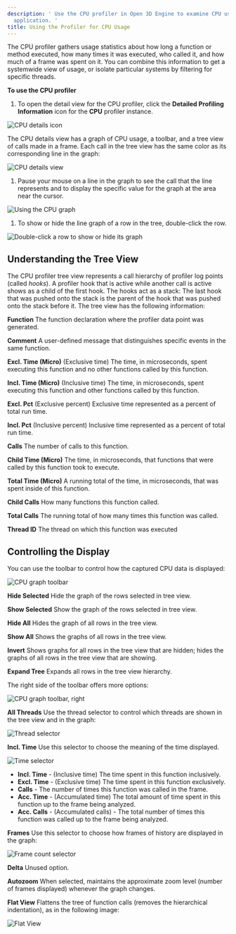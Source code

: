 ```yaml
---
description: ' Use the CPU profiler in Open 3D Engine to examine CPU usage in your game
  application. '
title: Using the Profiler for CPU Usage
---
```


The CPU profiler gathers usage statistics about how long a function or method executed, how many times it was executed, who called it, and how much of a frame was spent on it. You can combine this information to get a systemwide view of usage, or isolate particular systems by filtering for specific threads.

**To use the CPU profiler**

1. To open the detail view for the CPU profiler, click the **Detailed Profiling Information** icon for the **CPU** profiler instance.

![CPU details icon](/images/user-guide/profiler-cpu-details-icon.png)

   The CPU details view has a graph of CPU usage, a toolbar, and a tree view of calls made in a frame. Each call in the tree view has the same color as its corresponding line in the graph:

   ![CPU details view](/images/user-guide/profiler-cpu-details-view.png)

1. Pause your mouse on a line in the graph to see the call that the line represents and to display the specific value for the graph at the area near the cursor.

![Using the CPU graph](/images/user-guide/profiler-cpu-graph-pause.png)

1. To show or hide the line graph of a row in the tree, double-click the row.

![Double-click a row to show or hide its graph](/images/user-guide/profiler-cpu-row-double-click.png)

## Understanding the Tree View 

The CPU profiler tree view represents a call hierarchy of profiler log points (called *hooks*). A profiler hook that is active while another call is active shows as a child of the first hook. The hooks act as a stack: The last hook that was pushed onto the stack is the parent of the hook that was pushed onto the stack before it. The tree view has the following information:

**Function**
The function declaration where the profiler data point was generated.

**Comment**
A user-defined message that distinguishes specific events in the same function.

**Excl. Time (Micro)**
(Exclusive time) The time, in microseconds, spent executing this function and no other functions called by this function.

**Incl. Time (Micro)**
(Inclusive time) The time, in microseconds, spent executing this function and other functions called by this function.

**Excl. Pct**
(Exclusive percent) Exclusive time represented as a percent of total run time.

**Incl. Pct**
(Inclusive percent) Inclusive time represented as a percent of total run time.

**Calls**
The number of calls to this function.

**Child Time (Micro)**
The time, in microseconds, that functions that were called by this function took to execute.

**Total Time (Micro)**
A running total of the time, in microseconds, that was spent inside of this function.

**Child Calls**
How many functions this function called.

**Total Calls**
The running total of how many times this function was called.

**Thread ID**
The thread on which this function was executed

## Controlling the Display 

You can use the toolbar to control how the captured CPU data is displayed:

![CPU graph toolbar](/images/user-guide/profiler-cpu-graph-toolbar-left.png)

**Hide Selected**
Hide the graph of the rows selected in tree view.

**Show Selected**
Show the graph of the rows selected in tree view.

**Hide All**
Hides the graph of all rows in the tree view.

**Show All**
Shows the graphs of all rows in the tree view.

**Invert**
Shows graphs for all rows in the tree view that are hidden; hides the graphs of all rows in the tree view that are showing.

**Expand Tree**
Expands all rows in the tree view hierarchy.

The right side of the toolbar offers more options:

![CPU graph toolbar, right](/images/user-guide/profiler-cpu-graph-toolbar-right.png)

**All Threads**
Use the thread selector to control which threads are shown in the tree view and in the graph:

![Thread selector](/images/user-guide/profiler-cpu-thread-selector.png)

**Incl. Time**
Use this selector to choose the meaning of the time displayed.

![Time selector](/images/user-guide/profiler-cpu-thread-incl-time.png)
+ **Incl. Time** - (Inclusive time) The time spent in this function inclusively.
+ **Excl. Time** - (Exclusive time) The time spent in this function exclusively.
+ **Calls** - The number of times this function was called in the frame.
+ **Acc. Time** - (Accumulated time) The total amount of time spent in this function up to the frame being analyzed.
+ **Acc. Calls** - (Accumulated calls) - The total number of times this function was called up to the frame being analyzed.

***<number>* Frames**
Use this selector to choose how frames of history are displayed in the graph:

![Frame count selector](/images/user-guide/profiler-cpu-number-of-frames-to-display.png)

**Delta**
Unused option.

**Autozoom**
When selected, maintains the approximate zoom level (number of frames displayed) whenever the graph changes.

**Flat View**
Flattens the tree of function calls (removes the hierarchical indentation), as in the following image:

![Flat View](/images/user-guide/profiler-cpu-flat-view.png)
